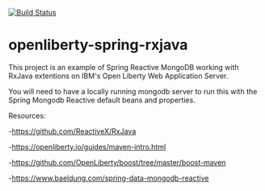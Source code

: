[![Build Status](https://travis-ci.com/JeffreyBrettColeman/openliberty-spring-rxjava.svg?branch=master)](https://travis-ci.com/JeffreyBrettColeman/openliberty-spring-rxjava)

# openliberty-spring-rxjava

This project is an example of Spring Reactive MongoDB working with RxJava extentions on IBM's Open Liberty Web Application Server.

You will need to have a locally running mongodb server to run this with the Spring Mongodb Reactive default beans and properties.


Resources:

-https://github.com/ReactiveX/RxJava

-https://openliberty.io/guides/maven-intro.html

-https://github.com/OpenLiberty/boost/tree/master/boost-maven

-https://www.baeldung.com/spring-data-mongodb-reactive

